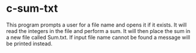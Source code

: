 # c-sum-txt
This program prompts a user for a file name and opens it if it exists. It will read the integers in the file and perform a sum. It will then place the sum in a new file called Sum.txt. If input file name cannot be found a message will be printed instead.
